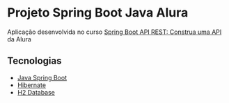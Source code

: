 # Projeto Spring Boot Java Alura

Aplicação desenvolvida no curso [Spring Boot API REST: Construa uma API](https://cursos.alura.com.br/course/spring-boot-api-rest) da Alura

## Tecnologias

- [Java Spring Boot](https://spring.io/projects/spring-boot)
- [Hibernate](https://hibernate.org/)
- [H2 Database](https://www.h2database.com/)
